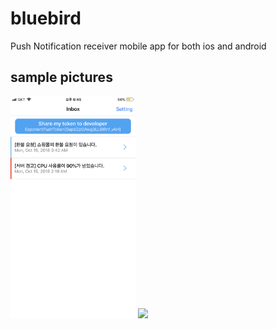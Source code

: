 # bluebird
Push Notification receiver mobile app for both ios and android

## sample pictures
<img src="./sample1.png" width="200" />
<img src="https://user-images.githubusercontent.com/32369381/46915885-59777    580-cfed-11e8-9c1c-a5fc0645a1d9.png" width="200" />
